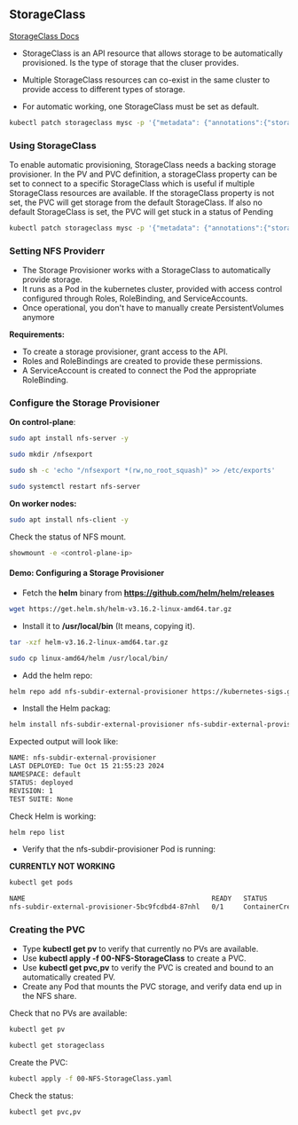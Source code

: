 ## StorageClass

[StorageClass Docs](https://kubernetes.io/docs/concepts/storage/storage-classes/)


- StorageClass is an API resource that allows storage to be automatically provisioned. Is the type of storage that the cluser provides.

- Multiple StorageClass resources can co-exist in the same cluster to provide access to different types of storage.
- For automatic working, one StorageClass must be set as default.
```bash
kubectl patch storageclass mysc -p '{"metadata": {"annotations":{"storageclass.kubernetes.io/is-default-class":"true"}}}'
```
### Using StorageClass

To enable automatic provisioning, StorageClass needs a backing storage provisioner.
In the PV and PVC definition, a storageClass property can be set to connect to a specific StorageClass which is useful if multiple StorageClass resources are available.
If the storageClass property is not set, the PVC will get storage from the default StorageClass.
If also no default StorageClass is set, the PVC will get stuck in a status of Pending

```bash
kubectl patch storageclass mysc -p '{"metadata": {"annotations":{"storageclass.kubernetes.io/is-default-class":"true"}}}'
```

### Setting NFS Providerr

- The Storage Provisioner works with a StorageClass to automatically provide storage.
- It runs as a Pod in the kubernetes cluster, provided with access control configured through Roles, RoleBinding, and ServiceAccounts.
- Once operational, you don't have to manually create PersistentVolumes anymore

<b> Requirements: </b>
- To create a storage provisioner, grant access to the API.
- Roles and RoleBindings are created to provide these permissions.
- A ServiceAccount is created to connect the Pod the appropriate RoleBinding.
  
### Configure the Storage Provisioner


<b>On control-plane</b>:

```bash 
sudo apt install nfs-server -y
```
```bash
sudo mkdir /nfsexport
```
```bash
sudo sh -c 'echo "/nfsexport *(rw,no_root_squash)" >> /etc/exports'
```
```bash
sudo systemctl restart nfs-server
```

<b>On worker nodes:</b>

```bash
sudo apt install nfs-client -y
```
Check the status of NFS mount.
```bash
showmount -e <control-plane-ip>
```


#### Demo: Configuring a Storage Provisioner

- Fetch the **helm** binary from **https://github.com/helm/helm/releases** 

```bash
wget https://get.helm.sh/helm-v3.16.2-linux-amd64.tar.gz
```

- Install it to **/usr/local/bin** (It means, copying it).

```bash
tar -xzf helm-v3.16.2-linux-amd64.tar.gz
```
```bash
sudo cp linux-amd64/helm /usr/local/bin/
```

- Add the helm repo: 
```bash
helm repo add nfs-subdir-external-provisioner https://kubernetes-sigs.github.io/nfs-subdir-external-provisioner
```
- Install the Helm packag:
```bash
helm install nfs-subdir-external-provisioner nfs-subdir-external-provisioner/nfs-subdir-external-provisioner --set nfs.server=<ControlPlaneIP> --set nfs.path=/nfsexport 
```

Expected output will look like:
```bash
NAME: nfs-subdir-external-provisioner
LAST DEPLOYED: Tue Oct 15 21:55:23 2024
NAMESPACE: default
STATUS: deployed
REVISION: 1
TEST SUITE: None
```
Check Helm is working:
```bash
helm repo list
```


- Verify that the nfs-subdir-provisioner Pod is running:

<b> CURRENTLY NOT WORKING </b>

```bash
kubectl get pods
```
```bash
NAME                                               READY   STATUS              RESTARTS   AGE
nfs-subdir-external-provisioner-5bc9fcdbd4-87nhl   0/1     ContainerCreating   0          36s
```


### Creating the PVC

- Type **kubectl get pv** to verify that currently no PVs are available.
- Use **kubectl apply -f 00-NFS-StorageClass** to create a PVC.
- Use **kubectl get pvc,pv** to verify the PVC is created and bound to an automatically created PV.
- Create any Pod that mounts the PVC storage, and verify data end up in the NFS share.

Check that no PVs are available:
```bash
kubectl get pv
```

```bash
kubectl get storageclass
```
Create the PVC:
```bash
kubectl apply -f 00-NFS-StorageClass.yaml
```

Check the status:
```bash
kubectl get pvc,pv
```